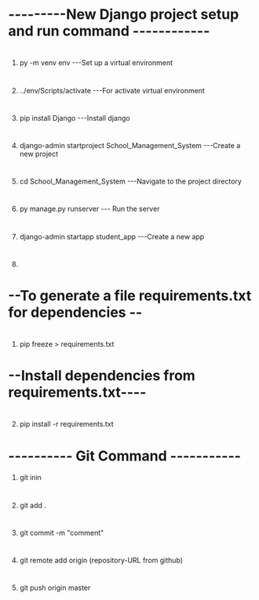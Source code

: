 # ---------New Django project setup and run command ------------
#
1.  py -m venv env                       ---Set up a virtual environment 
# 
2. ../env/Scripts/activate               ---For activate virtual environment 
#
3. pip install Django                    ---Install django
#
4. django-admin startproject School_Management_System     ---Create a new project
# 
5. cd School_Management_System          ---Navigate to the project directory 
#
6. py manage.py runserver  	           --- Run the server
# 
7. django-admin startapp student_app    ---Create a new app
8. #
# --To generate a file requirements.txt  for dependencies  --
#
1. pip freeze > requirements.txt
# 
# --Install dependencies from requirements.txt----
# 
2. pip install -r requirements.txt
#
# ---------- Git  Command -----------
1. git inin 
#
2. git add .
#
3. git commit -m "comment"
# 
4. git remote add origin (repository-URL from github)
# 
5. git push origin master
